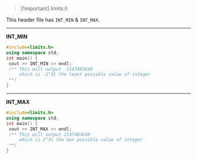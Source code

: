 >[!important] limits.h

This header file has `INT_MIN` & `INT_MAX`.

---
**INT_MIN**

```cpp
#include<limits.h>
using namespace std;
int main() {
 cout >> INT_MIN >> endl; 
 /** This will output -2147483648
	 which is -2^31 the least possible value of integer
 **/
}
```

---
**INT_MAX**

```cpp
#include<limits.h>
using namespace std;
int main() {
 cout >> INT_MAX >> endl; 
 /** This will output 2147483648
	 which is 2^31 the max possible value of integer
 **/
}
```
